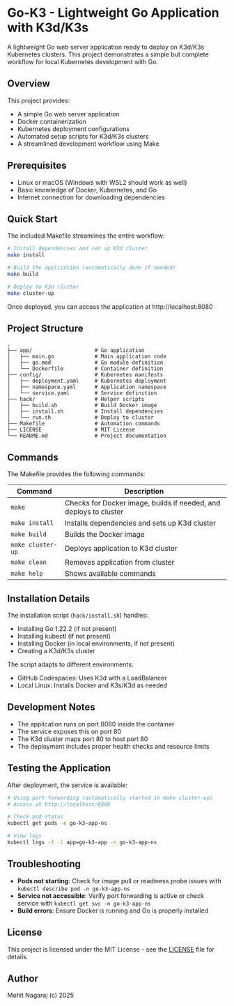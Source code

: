 # Go-K3 - Lightweight Go Application with K3d/K3s

A lightweight Go web server application ready to deploy on K3d/K3s Kubernetes clusters. This project demonstrates a simple but complete workflow for local Kubernetes development with Go.

## Overview

This project provides:
- A simple Go web server application
- Docker containerization
- Kubernetes deployment configurations
- Automated setup scripts for K3d/K3s clusters
- A streamlined development workflow using Make

## Prerequisites

- Linux or macOS (Windows with WSL2 should work as well)
- Basic knowledge of Docker, Kubernetes, and Go
- Internet connection for downloading dependencies

## Quick Start

The included Makefile streamlines the entire workflow:

```bash
# Install dependencies and set up K3d cluster
make install

# Build the application (automatically done if needed)
make build

# Deploy to K3d cluster
make cluster-up
```

Once deployed, you can access the application at http://localhost:8080

## Project Structure

```
.
├── app/                    # Go application
│   ├── main.go             # Main application code
│   ├── go.mod              # Go module definition
│   └── Dockerfile          # Container definition
├── config/                 # Kubernetes manifests
│   ├── deployment.yaml     # Kubernetes deployment
│   ├── namespace.yaml      # Application namespace
│   └── service.yaml        # Service definition
├── hack/                   # Helper scripts
│   ├── build.sh            # Build Docker image
│   ├── install.sh          # Install dependencies
│   └── run.sh              # Deploy to cluster
├── Makefile                # Automation commands
├── LICENSE                 # MIT License
└── README.md               # Project documentation
```

## Commands

The Makefile provides the following commands:

| Command | Description |
|---------|-------------|
| `make` | Checks for Docker image, builds if needed, and deploys to cluster |
| `make install` | Installs dependencies and sets up K3d cluster |
| `make build` | Builds the Docker image |
| `make cluster-up` | Deploys application to K3d cluster |
| `make clean` | Removes application from cluster |
| `make help` | Shows available commands |

## Installation Details

The installation script (`hack/install.sh`) handles:
- Installing Go 1.22.2 (if not present)
- Installing kubectl (if not present)
- Installing Docker (in local environments, if not present)
- Creating a K3d/K3s cluster

The script adapts to different environments:
- GitHub Codespaces: Uses K3d with a LoadBalancer
- Local Linux: Installs Docker and K3s/K3d as needed

## Development Notes

- The application runs on port 8080 inside the container
- The service exposes this on port 80
- The K3d cluster maps port 80 to host port 80
- The deployment includes proper health checks and resource limits

## Testing the Application

After deployment, the service is available:

```bash
# Using port-forwarding (automatically started in make cluster-up)
# Access at http://localhost:8080

# Check pod status
kubectl get pods -n go-k3-app-ns

# View logs
kubectl logs -f -l app=go-k3-app -n go-k3-app-ns
```

## Troubleshooting

- **Pods not starting**: Check for image pull or readiness probe issues with `kubectl describe pod -n go-k3-app-ns`
- **Service not accessible**: Verify port forwarding is active or check service with `kubectl get svc -n go-k3-app-ns`
- **Build errors**: Ensure Docker is running and Go is properly installed

## License

This project is licensed under the MIT License - see the [LICENSE](LICENSE) file for details.

## Author

Mohit Nagaraj (c) 2025